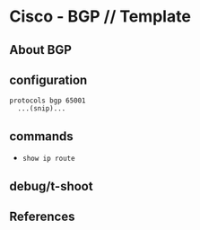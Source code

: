 # Cisco - BGP // Template

## About BGP

## configuration
```
protocols bgp 65001
  ...(snip)...
```

## commands
- `show ip route`

## debug/t-shoot

## References
